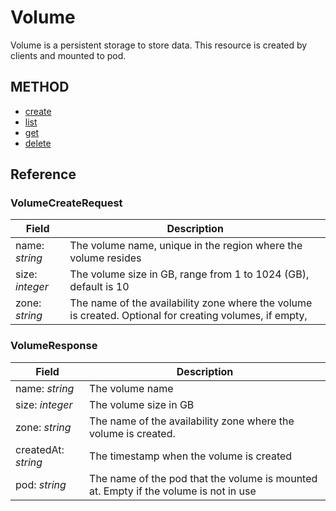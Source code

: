 # Volume

Volume is a persistent storage to store data. This resource is created by clients and mounted to pod.

## METHOD
- [create](create.md)
- [list](list.md)
- [get](get.md)
- [delete](delete.md)

## Reference

### VolumeCreateRequest

| Field | Description |
| --- | --- |
| name: _string_ | The volume name, unique in the region where the volume resides |
| size: _integer_ | The volume size in GB, range from 1 to 1024 (GB), default is 10 |
| zone: _string_  | The name of the availability zone where the volume is created. Optional for creating volumes, if empty,

### VolumeResponse

| Field | Description |
| --- | --- |
| name: _string_ | The volume name |
| size: _integer_ | The volume size in GB|
| zone: _string_  | The name of the availability zone where the volume is created. |
| createdAt: _string_  | The timestamp when the volume is created |
| pod: _string_  | The name of the pod that the volume is mounted at. Empty if the volume is not in use |
